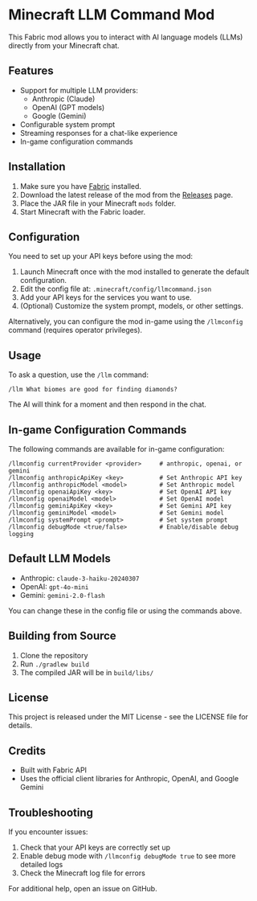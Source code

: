 # Minecraft LLM Command Mod

This Fabric mod allows you to interact with AI language models (LLMs) directly from your Minecraft chat.

## Features

- Support for multiple LLM providers:
  - Anthropic (Claude)
  - OpenAI (GPT models)
  - Google (Gemini)
- Configurable system prompt
- Streaming responses for a chat-like experience
- In-game configuration commands

## Installation

1. Make sure you have [Fabric](https://fabricmc.net/) installed.
2. Download the latest release of the mod from the [Releases](https://github.com/your-username/minecraft-llm/releases) page.
3. Place the JAR file in your Minecraft `mods` folder.
4. Start Minecraft with the Fabric loader.

## Configuration

You need to set up your API keys before using the mod:

1. Launch Minecraft once with the mod installed to generate the default configuration.
2. Edit the config file at: `.minecraft/config/llmcommand.json`
3. Add your API keys for the services you want to use.
4. (Optional) Customize the system prompt, models, or other settings.

Alternatively, you can configure the mod in-game using the `/llmconfig` command (requires operator privileges).

## Usage

To ask a question, use the `/llm` command:

```
/llm What biomes are good for finding diamonds?
```

The AI will think for a moment and then respond in the chat.

## In-game Configuration Commands

The following commands are available for in-game configuration:

```
/llmconfig currentProvider <provider>     # anthropic, openai, or gemini
/llmconfig anthropicApiKey <key>          # Set Anthropic API key
/llmconfig anthropicModel <model>         # Set Anthropic model
/llmconfig openaiApiKey <key>             # Set OpenAI API key
/llmconfig openaiModel <model>            # Set OpenAI model
/llmconfig geminiApiKey <key>             # Set Gemini API key
/llmconfig geminiModel <model>            # Set Gemini model
/llmconfig systemPrompt <prompt>          # Set system prompt
/llmconfig debugMode <true/false>         # Enable/disable debug logging
```

## Default LLM Models

- Anthropic: `claude-3-haiku-20240307`
- OpenAI: `gpt-4o-mini`
- Gemini: `gemini-2.0-flash`

You can change these in the config file or using the commands above.

## Building from Source

1. Clone the repository
2. Run `./gradlew build`
3. The compiled JAR will be in `build/libs/`

## License

This project is released under the MIT License - see the LICENSE file for details.

## Credits

- Built with Fabric API
- Uses the official client libraries for Anthropic, OpenAI, and Google Gemini

## Troubleshooting

If you encounter issues:

1. Check that your API keys are correctly set up
2. Enable debug mode with `/llmconfig debugMode true` to see more detailed logs
3. Check the Minecraft log file for errors

For additional help, open an issue on GitHub.
